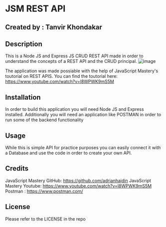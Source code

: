 # JSM REST API

## Created by : Tanvir Khondakar

## Description

This is a Node JS and Express JS CRUD REST API made in order to understand the concepts of a REST API and the CRUD principal.
![image](https://user-images.githubusercontent.com/119143763/220470464-a2e39f8d-220e-4398-a0a9-a3ee81d65875.png)

The application was made possiable with the help of JavaScript Mastery's toutorial on REST APIS. You can find the toutorial here: https://www.youtube.com/watch?v=l8WPWK9mS5M

## Installation

In order to build this application you will need Node JS and Express installed. Additionally you will need an application like POSTMAN in order to run some of the backend functionality

## Usage

While this is simple API for practice purposes you can easily connect it with a Database and use the code in order to create your own API.

## Credits

JavaScript Mastery GitHub: https://github.com/adrianhajdin
JavaScript Mastery Youtube: https://www.youtube.com/watch?v=l8WPWK9mS5M
Postman : https://www.postman.com/

## License

Please refer to the LICENSE in the repo


